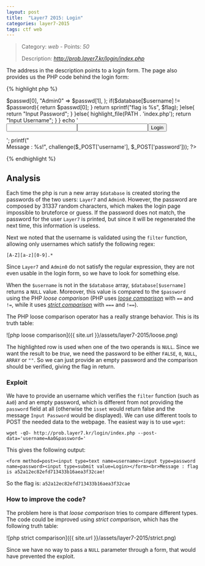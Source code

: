 ```yaml
---
layout: post
title:  "Layer7 2015: Login"
categories: layer7-2015
tags: ctf web
---
```


> Category: *web* - Points: *50*
>
> Description: *http://prob.layer7.kr/login/index.php*

The address in the description points to a login form. The page also provides us the PHP code behind the login form:

{% highlight php %}
<?php
   define("FNAME", basename(__FILE__));
   define("PATH", dirname(__FILE__) . "/");

   include_once(dirname(__FILE__) . "/config.php");
   function filter($username){

      if(preg_match("/[A-Z][a-z][0-9].*/", $username)){
         $auth = true;
      }else{
         $auth = false;
      }

      return $auth;
   }
   function challenge($username, $password){
      global $flag;
      if(isset($username)){
         if(isset($password)){
            if(!filter($username)) return "Filter it";
            $rand_val = "abcdefghijklmnopqrstuvwxyz0123456789";
            $passwd = '';
            for($j = 0; $j < 2; $j++){
               for($i = 0; $i < 31337; $i++){
                  $passwd[$j] .= $rand_val[rand(0, strlen($rand_val) - 1)];
               }
            }
            $database = array(
               "Layer7" => $passwd[0],
               "Admin0" => $passwd[1],
            );
            if($database[$username] != $password){
               return $passwd[0];
            }
            return sprintf("flag is %s", $flag);
         }else{
            return "Input Password";
         }
      }else{
        highlight_file(PATH . 'index.php');
        return "Input Username";
      }
   }
   echo '<form method=post><input type=text name=username><input type=password name=password><input type=submit value=Login></form>';
   printf("<br>Message : %s!", challenge($_POST['username'], $_POST['password']));
?>
{% endhighlight %}

## Analysis

Each time the php is run a new array `$database` is created storing the passwords of the two users: `Layer7` and `Admin0`. However, the password are composed by 31337 random characters, which makes the login page impossible to bruteforce or guess. If the password does not match, the password for the user `Layer7` is printed, but since it will be regenerated the next time, this information is useless.

Next we noted that the username is validated using the `filter` function, allowing only usernames which satisfy the following regex:

    [A-Z][a-z][0-9].*

Since `Layer7` and `Admin0` do not satisfy the regular expression, they are not even usable in the login form, so we have to look for something else.

When the `$username` is not in the `$database` array, `$database[$username]` returns a `NULL` value. Moreover, this value is compared to the `$password` using the PHP *loose comparison* (PHP uses [*loose comparison*][php-loose] with `==` and `!=`, while it uses [*strict comparison*][php-strict] with `===` and `!==`).

The PHP loose comparison operator has a really strange behavior. This is its truth table:

![php loose comparison]({{ site.url }}/assets/layer7-2015/loose.png)

The highlighted row is used when one of the two operands is `NULL`. Since we want the result to be *true*, we need the password to be either `FALSE`, `0`, `NULL`, `ARRAY` or `""`. So we can just provide an empty password and the comparison should be verified, giving the flag in return.

### Exploit

We have to provide an username which verifies the `filter` function (such as `Aa0`) and an empty password, which is different from not providing the `password` field at all (otherwise the `isset` would return false and the message `Input Password` would be displayed). We can use different tools to POST the needed data to the webpage. The easiest way is to use `wget`:

    wget -qO- http://prob.layer7.kr/login/index.php --post-data='username=Aa0&password='

This gives the following output:

    <form method=post><input type=text name=username><input type=password name=password><input type=submit value=Login></form><br>Message : flag is a52a12ec82efd713433b16aea3f32cae!

So the flag is: `a52a12ec82efd713433b16aea3f32cae`

### How to improve the code?

The problem here is that *loose comparison* tries to compare different types. The code could be improved using *strict comparison*, which has the following truth table:

![php strict comparison]({{ site.url }}/assets/layer7-2015/strict.png)

Since we have no way to pass a `NULL` parameter through a form, that would have prevented the exploit.

[php-loose]: http://php.net/manual/en/types.comparisons.php#types.comparisions-loose
[php-strict]: http://php.net/manual/en/types.comparisons.php#types.comparisions-strict
